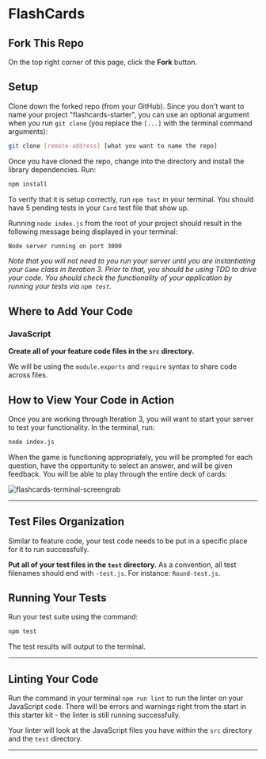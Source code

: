 # FlashCards

## Fork This Repo

On the top right corner of this page, click the **Fork** button.

## Setup

Clone down the forked repo (from your GitHub). Since you don't want to name your project "flashcards-starter", you can use an optional argument when you run `git clone` (you replace the `[...]` with the terminal command arguments):

```bash
git clone [remote-address] [what you want to name the repo]
```

Once you have cloned the repo, change into the directory and install the library dependencies. Run:

```bash
npm install
```

To verify that it is setup correctly, run `npm test` in your terminal. You should have 5 pending tests in your `Card` test file that show up.

Running `node index.js` from the root of your project should result in the following message being displayed in your terminal: 

```bash
Node server running on port 3000
```

*Note that you will not need to you run your server until you are instantiating your `Game` class in Iteration 3. Prior to that, you should be using TDD to drive your code. You should check the functionality of your application by running your tests via `npm test`.*


## Where to Add Your Code

### JavaScript

**Create all of your feature code files in the `src` directory.**

We will be using the `module.exports` and `require` syntax to share code across files.

## How to View Your Code in Action

Once you are working through Iteration 3, you will want to start your server to test your functionality.
In the terminal, run:

```bash
node index.js
```

When the game is functioning appropriately, you will be prompted for each question, have the opportunity to select an answer, and will be given feedback. You will be able to play through the entire deck of cards:

![flashcards-terminal-screengrab](https://user-images.githubusercontent.com/27085714/63125797-c3451080-bf6b-11e9-9f67-795e0cd8d700.gif)

---

## Test Files Organization

Similar to feature code, your test code needs to be put in a specific place for it to run successfully.

**Put all of your test files in the `test` directory.** As a convention, all test filenames should end with `-test.js`. For instance: `Round-test.js`.

## Running Your Tests

Run your test suite using the command:

```bash
npm test
```

The test results will output to the terminal.

---

## Linting Your Code

Run the command in your terminal `npm run lint` to run the linter on your JavaScript code. There will be errors and warnings right from the start in this starter kit - the linter is still running successfully.

Your linter will look at the JavaScript files you have within the `src` directory and the `test` directory. 

---
